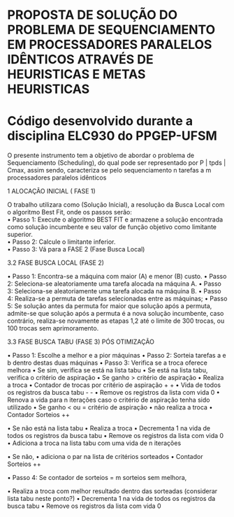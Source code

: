 # PROPOSTA DE SOLUÇÃO DO PROBLEMA DE SEQUENCIAMENTO EM PROCESSADORES PARALELOS IDÊNTICOS ATRAVÉS DE HEURISTICAS E METAS HEURISTICAS 

# Código desenvolvido durante a disciplina ELC930 do PPGEP-UFSM

O presente instrumento tem a objetivo de abordar o problema de Sequenciamento (Scheduling), 
do qual pode ser representado por P | tpds | Cmax, assim sendo, caracteriza se pelo sequenciamento n tarefas a m processadores paralelos idênticos

1 ALOCAÇÃO INICIAL ( FASE 1) 

O trabalho utilizara como (Solução Inicial), a resolução da Busca Local com o algoritmo Best Fit, onde os passos serão:  
•	Passo 1: Execute o algoritmo BEST FIT e armazene a solução encontrada como solução incumbente e seu valor de função objetivo como limitante superior.  
•	Passo 2: Calcule o limitante inferior.  
•	Passo 3: Vá para a FASE 2 (Fase Busca Local)  

3.2 FASE BUSCA LOCAL  (FASE 2)

•	Passo 1: Encontra-se a máquina com maior (A) e menor (B) custo. 
•	Passo 2: Seleciona-se aleatoriamente uma tarefa alocada na máquina A. 
•	Passo 3: Seleciona-se aleatoriamente uma tarefa alocada na máquina B. 
•	Passo 4: Realiza-se a permuta de tarefas selecionadas entre as máquinas; 
•	Passo 5: Se solução antes da permuta for maior que solução após a permuta, admite-se que solução após a permuta é a nova solução incumbente, caso contrário, realiza-se novamente as etapas 1,2 até o limite de 300 trocas, ou 100 trocas sem aprimoramento. 

3.3	FASE BUSCA TABU (FASE 3) PÓS OTIMIZAÇÃO

•	Passo 1: Escolhe a melhor e a pior máquinas
•	Passo 2: Sorteia tarefas a e b dentro destas duas máquinas
•	Passo 3: Verifica se a troca oferece melhora
•	Se sim, verifica se está na lista tabu
•	Se está na lista tabu, verifica o critério de aspiração
•	Se ganho > critério de aspiração
•	Realiza a troca
•	Contador de trocas por critério de aspiração + +
•	Vida de todos os registros da busca tabu - - 
•	Remove os registros da lista com vida 0
•	Renova a vida para n iterações caso o critério de aspiração tenha sido utilizado
•	Se ganho < ou = critério de aspiração 
•	não realiza a troca
•	Contador Sorteios ++ 

•	Se não está na lista tabu
•	Realiza a troca
•	Decrementa 1 na vida de todos os registros da busca tabu
•	Remove os registros da lista com vida 0
•	Adiciona a troca na lista tabu com uma vida de n iterações

•	Se não,
•	adiciona o par na lista de critérios sorteados 
•	Contador Sorteios ++ 

•	Passo 4: Se contador de sorteios = m sorteios sem melhora, 
  
•	Realiza a troca com melhor resultado dentro das sorteadas (considerar lista tabu neste ponto?)
•	Decrementa 1 na vida de todos os registros da busca tabu
•	Remove os registros da lista com vida 0
